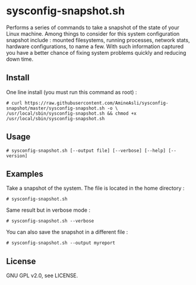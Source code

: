 sysconfig-snapshot.sh
====================

Performs a series of commands to take a snapshot of the state of your Linux machine. Among things to consider for this system configuration snapshot include : mounted filesystems, running processes, network stats, hardware configurations, to name a few.
With such information captured you have a better chance of fixing system problems quickly and reducing down time.

## Install
One line install (you must run this command as root) :

    # curl https://raw.githubusercontent.com/AmineAsli/sysconfig-snapshot/master/sysconfig-snapshot.sh -o \
    /usr/local/sbin/sysconfig-snapshot.sh && chmod +x /usr/local/sbin/sysconfig-snapshot.sh

## Usage

    # sysconfig-snapshot.sh [--output file] [--verbose] [--help] [--version]

## Examples
Take a snapshot of the system. The file is located in the home directory : 

    # sysconfig-snapshot.sh

Same result but in verbose mode :

    # sysconfig-snapshot.sh --verbose

You can also save the snapshot in a different file :

    # sysconfig-snapshot.sh --output myreport

## License
GNU GPL v2.0, see LICENSE.

